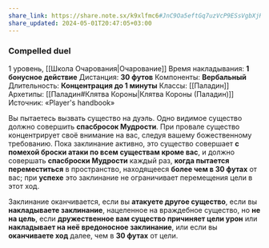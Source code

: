 ```yaml
---
share_link: https://share.note.sx/k9xlfmc6#JnC9Oa5eftGq7uzVcP9ESsVgbXjRSbavj9hfHmcciV4
share_updated: 2024-05-01T20:47:05+03:00
---
```

### Compelled duel
1 уровень, [[Школа Очарования|Очарование]]
Время накладывания: **1 бонусное действие**
Дистанция: **30 футов**
Компоненты: **Вербальный**
Длительность: **Концентрация до 1 минуты**
Классы: [[Паладин]]
Архетипы: [[Паладин#Клятва Короны|Клятва Короны (Паладин)]]
Источник: «Player's handbook»

Вы пытаетесь вызвать существо на дуэль. Одно видимое существо должно совершить **спасбросок Мудрости**. При провале существо концентрирует своё внимание на вас, следуя вашему божественному требованию. Пока заклинание активно, это существо совершает **с помехой броски атаки по всем существам кроме вас**, и должно совершать **спасброски Мудрости** каждый раз, **когда пытается переместиться** в пространство, находящееся **более чем в 30 футах** от вас; при **успехе** это заклинание не ограничивает перемещения цели в этот ход.

Заклинание оканчивается, если вы **атакуете другое существо**, если вы **накладываете заклинание**, нацеленное на враждебное существо, но **не на цель**, если **дружественное вам существо причиняет цели урон** или **накладывает на неё вредоносное заклинание**, или если вы **оканчиваете ход** далее, чем в **30 футах** от цели.